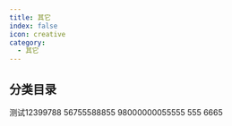 ```yaml
---
title: 其它
index: false
icon: creative
category:
  - 其它
---
```


## 分类目录

测试12399788
56755588855
98000000055555
555
6665
<ArticlesMenu />
